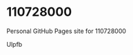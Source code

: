 # 110728000
Personal GitHub Pages site for 110728000





























































Ulpfb
